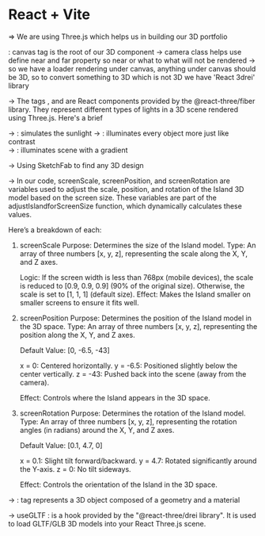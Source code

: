 # React + Vite

=> We are using Three.js which helps us in building our 3D portfolio

<Canvas> : canvas tag is the root of our 3D component
-> camera class helps use define near and  far property so near or what to what will not be rendered
-> so we have a loader rendering under canvas, anything under canvas should be 3D, so to convert something to 3D which is not 3D we have 'React 3drei' library

->  The tags <directionalLight />, <ambientLight /> and <hemisphereLight /> are React components provided by the @react-three/fiber library. They represent different types of lights in a 3D scene rendered using Three.js. Here's a brief

-> <directionalLight /> : simulates the sunlight
-> <ambientLight /> : illuminates every object more just like contrast  
-> <hemisphereLight />  : illuminates  scene with a gradient

-> Using SketchFab to find any 3D design

-> In our code, screenScale, screenPosition, and screenRotation are variables used to adjust the scale, position, and rotation of the Island 3D model based on the screen size. These variables are part of the adjustIslandforScreenSize function, which dynamically calculates these values.

Here’s a breakdown of each:

1. screenScale
    Purpose: Determines the size of the Island model.
    Type: An array of three numbers [x, y, z], representing the scale along the X, Y, and Z axes.

    Logic:
    If the screen width is less than 768px (mobile devices), the scale is reduced to [0.9, 0.9, 0.9] (90% of the original size).
    Otherwise, the scale is set to [1, 1, 1] (default size).
    Effect: Makes the Island smaller on smaller screens to ensure it fits well.

2. screenPosition
    Purpose: Determines the position of the Island model in the 3D space.
    Type: An array of three numbers [x, y, z], representing the position along the X, Y, and Z axes.

    Default Value: [0, -6.5, -43]

    x = 0: Centered horizontally.
    y = -6.5: Positioned slightly below the center vertically.
    z = -43: Pushed back into the scene (away from the camera).

    Effect: Controls where the Island appears in the 3D space.

3. screenRotation
    Purpose: Determines the rotation of the Island model.
    Type: An array of three numbers [x, y, z], representing the rotation angles (in radians) around the X, Y, and Z axes.

    Default Value: [0.1, 4.7, 0]

    x = 0.1: Slight tilt forward/backward.
    y = 4.7: Rotated significantly around the Y-axis.
    z = 0: No tilt sideways.

    Effect: Controls the orientation of the Island in the 3D space.

-> <mesh/> : tag represents a 3D object composed of a geometry and a material

-> useGLTF : is a hook provided by the "@react-three/drei library". It is used to load GLTF/GLB 3D models into your React Three.js scene.